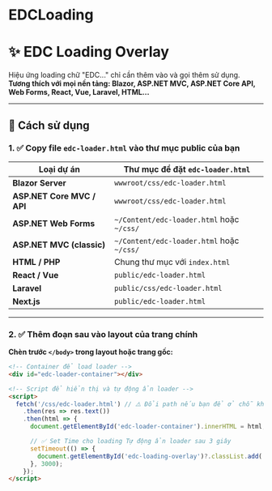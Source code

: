 # EDCLoading
# ✨ EDC Loading Overlay

Hiệu ứng loading chữ "EDC..." chỉ cần thêm vào và gọi thêm sử dụng.  
**Tương thích với mọi nền tảng: Blazor, ASP.NET MVC, ASP.NET Core API, Web Forms, React, Vue, Laravel, HTML...**

---

## 🚀 Cách sử dụng

### 1. ✅ **Copy file `edc-loader.html` vào thư mục public của bạn**

| Loại dự án                 | Thư mục để đặt `edc-loader.html`             |
|----------------------------|----------------------------------------------|
| **Blazor Server**          | `wwwroot/css/edc-loader.html`                |
| **ASP.NET Core MVC / API** | `wwwroot/css/edc-loader.html`                |
| **ASP.NET Web Forms**      | `~/Content/edc-loader.html` hoặc `~/css/`    |
| **ASP.NET MVC (classic)**  | `~/Content/edc-loader.html` hoặc `~/css/`    |
| **HTML / PHP**             | Chung thư mục với `index.html`               |
| **React / Vue**            | `public/edc-loader.html`                     |
| **Laravel**                | `public/css/edc-loader.html`                 |
| **Next.js**                | `public/edc-loader.html`                     |

---

### 2. ✅ **Thêm đoạn sau vào layout của trang chính**

**Chèn trước `</body>` trong layout hoặc trang gốc:**

```html
<!-- Container để load loader -->
<div id="edc-loader-container"></div>

<!-- Script để hiển thị và tự động ẩn loader -->
<script>
  fetch('/css/edc-loader.html') // ⚠️ Đổi path nếu bạn để ở chỗ khác
    .then(res => res.text())
    .then(html => {
      document.getElementById('edc-loader-container').innerHTML = html;

      // ✅ Set Time cho loading Tự động ẩn loader sau 3 giây
      setTimeout(() => {
        document.getElementById('edc-loading-overlay')?.classList.add('d-none');
      }, 3000);
    });
</script>
